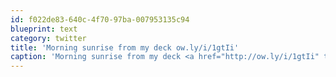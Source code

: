 ```yaml
---
id: f022de83-640c-4f70-97ba-007953135c94
blueprint: text
category: twitter
title: 'Morning sunrise from my deck ow.ly/i/1gtIi'
caption: 'Morning sunrise from my deck <a href="http://ow.ly/i/1gtIi" title="http://ow.ly/i/1gtIi" class="link link_untco">ow.ly/i/1gtIi</a>'
---
```

